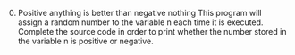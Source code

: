 0. Positive anything is better than negative nothing
   	    This program will assign a random number to the variable n each time it is executed. Complete the source code in order to print whether the number stored in the variable n is positive or negative.